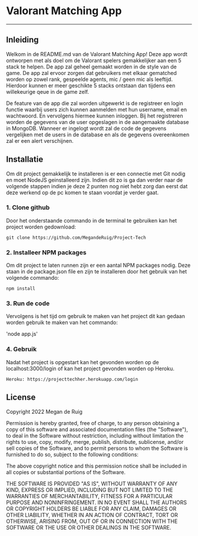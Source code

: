 # Valorant Matching App

---

## Inleiding
Welkom in de README.md van de Valorant Matching App! Deze app wordt ontworpen met als doel om de Valorant spelers gemakkelijker aan een 5 stack te helpen. De app zal geheel gemaakt worden in de style van de game. De app zal ervoor zorgen dat gebruikers met elkaar gematched worden op zowel rank, gespeelde agents, mic / geen mic als leeftijd. Hierdoor kunnen er meer geschikte 5 stacks ontstaan dan tijdens een willekeurige qeue in de game zelf. 

De feature van de app die zal worden uitgewerkt is de registreer en login functie waarbij users zich kunnen aanmelden met hun username, email en wachtwoord. En vervolgens hiermee kunnen inloggen. Bij het registreren worden de gegevens van de user opgeslagen in de aangemaakte database in MongoDB. Wanneer er ingelogt wordt zal de code de gegevens vergelijken met de users in de database en als de gegevens overeenkomen zal er een alert verschijnen. 

## Installatie

Om dit project gemakkelijk te installeren is er een connectie met Git nodig en moet NodeJS geinstalleerd zijn. Indien dit zo is ga dan verder naar de volgende stappen indien je deze 2 punten nog niet hebt zorg dan eerst dat deze werkend op de pc komen te staan voordat je verder gaat.

### 1. Clone github
Door het onderstaande commando in de terminal te gebruiken kan het project worden gedownload:

`git clone https://github.com/MegandeRuig/Project-Tech`

### 2. Installeer NPM packages
Om dit project te laten runnen zijn er een aantal NPM packages nodig. Deze staan in de package.json file en zijn te installeren door het gebruik van het volgende commando: 

`npm install`

### 3. Run de code
Vervolgens is het tijd om gebruik te maken van het project dit kan gedaan worden gebruik te maken van het commando:

'node app.js'

### 4. Gebruik
Nadat het project is opgestart kan het gevonden worden op de localhost:3000/login of kan het project gevonden worden op Heroku.

`Heroku: https://projecttechher.herokuapp.com/login`

## License

Copyright 2022 Megan de Ruig

Permission is hereby granted, free of charge, to any person obtaining a copy of this software and associated documentation files (the "Software"), to deal in the Software without restriction, including without limitation the rights to use, copy, modify, merge, publish, distribute, sublicense, and/or sell copies of the Software, and to permit persons to whom the Software is furnished to do so, subject to the following conditions:

The above copyright notice and this permission notice shall be included in all copies or substantial portions of the Software.

THE SOFTWARE IS PROVIDED "AS IS", WITHOUT WARRANTY OF ANY KIND, EXPRESS OR IMPLIED, INCLUDING BUT NOT LIMITED TO THE WARRANTIES OF MERCHANTABILITY, FITNESS FOR A PARTICULAR PURPOSE AND NONINFRINGEMENT. IN NO EVENT SHALL THE AUTHORS OR COPYRIGHT HOLDERS BE LIABLE FOR ANY CLAIM, DAMAGES OR OTHER LIABILITY, WHETHER IN AN ACTION OF CONTRACT, TORT OR OTHERWISE, ARISING FROM, OUT OF OR IN CONNECTION WITH THE SOFTWARE OR THE USE OR OTHER DEALINGS IN THE SOFTWARE.


